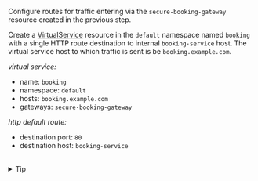 Configure routes for traffic entering via the `secure-booking-gateway`
resource created in the previous step.

Create a [VirtualService](https://istio.io/latest/docs/reference/config/networking/virtual-service/)
resource in the `default` namespace named `booking`
with a single HTTP route destination to internal `booking-service` host.
The virtual service host to which traffic is sent is be `booking.example.com`.


*virtual service:*
* name: `booking`
* namespace: `default`
* hosts: `booking.example.com`
* gateways: `secure-booking-gateway`

*http default route:*
* destination port: `80`
* destination host: `booking-service`


<br>
<details><summary>Tip</summary>

```plain
apiVersion: networking.istio.io/v1alpha3
kind: VirtualService
metadata:
  name: // TODO
spec:
  hosts:
  - // TODO
  gateways:
  - // TODO
  http:
  - route:
    - destination:
        port:
          number: // TODO
        host: // TODO
```{{copy}}
</details>

<br>
<details><summary>Solution</summary>

```plain
apiVersion: networking.istio.io/v1alpha3
kind: VirtualService
metadata:
  name: booking
spec:
  hosts:
  - booking.example.com
  gateways:
  - secure-booking-gateway
  http:
  - route:
    - destination:
        port:
          number: 80
        host: booking-service
```{{copy}}
</details>
